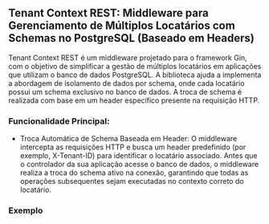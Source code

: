 ## Tenant Context REST: Middleware para Gerenciamento de Múltiplos Locatários com Schemas no PostgreSQL (Baseado em Headers)

Tenant Context REST é um middleware projetado para o framework Gin, com o objetivo de simplificar a gestão de múltiplos locatários em aplicações que utilizam o banco de dados PostgreSQL. A biblioteca ajuda a implementa a abordagem de isolamento de dados por schema, onde cada locatário possui um schema exclusivo no banco de dados. A troca de schema é realizada com base em um header específico presente na requisição HTTP.

### Funcionalidade Principal:
* Troca Automática de Schema Baseada em Header: O middleware intercepta as requisições HTTP e busca um header predefinido (por exemplo, X-Tenant-ID) para identificar o locatário associado. Antes que o controlador da sua aplicação acesse o banco de dados, o middleware realiza a troca do schema ativo na conexão, garantindo que todas as operações subsequentes sejam executadas no contexto correto do locatário.

### Exemplo


~~~ go 



~~~
